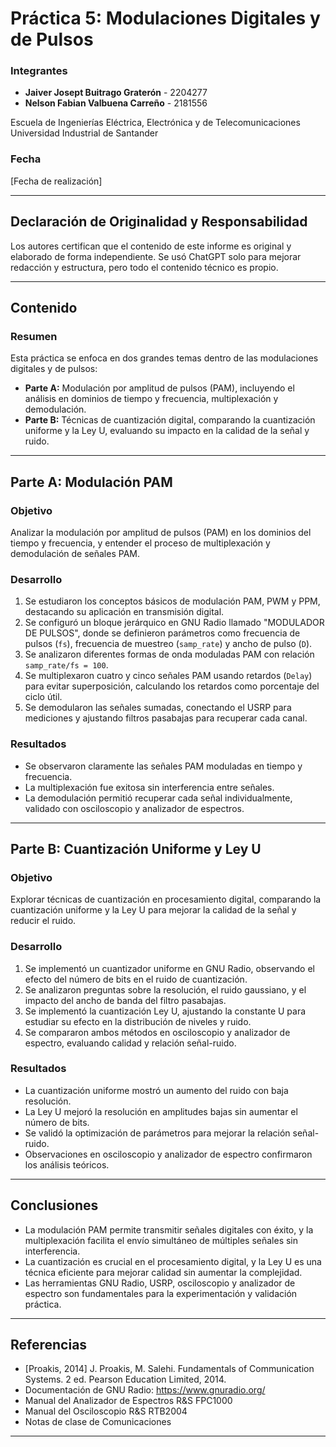 # Práctica 5: Modulaciones Digitales y de Pulsos

### Integrantes
- **Jaiver Josept Buitrago Graterón** - 2204277
- **Nelson Fabian Valbuena Carreño** - 2181556

Escuela de Ingenierías Eléctrica, Electrónica y de Telecomunicaciones  
Universidad Industrial de Santander

### Fecha
[Fecha de realización]

---

## Declaración de Originalidad y Responsabilidad
Los autores certifican que el contenido de este informe es original y elaborado de forma independiente. Se usó ChatGPT solo para mejorar redacción y estructura, pero todo el contenido técnico es propio.

---

## Contenido

### Resumen 

Esta práctica se enfoca en dos grandes temas dentro de las modulaciones digitales y de pulsos:

- **Parte A:** Modulación por amplitud de pulsos (PAM), incluyendo el análisis en dominios de tiempo y frecuencia, multiplexación y demodulación.
- **Parte B:** Técnicas de cuantización digital, comparando la cuantización uniforme y la Ley U, evaluando su impacto en la calidad de la señal y ruido.

---

## Parte A: Modulación PAM

### Objetivo

Analizar la modulación por amplitud de pulsos (PAM) en los dominios del tiempo y frecuencia, y entender el proceso de multiplexación y demodulación de señales PAM.

### Desarrollo

1. Se estudiaron los conceptos básicos de modulación PAM, PWM y PPM, destacando su aplicación en transmisión digital.
2. Se configuró un bloque jerárquico en GNU Radio llamado "MODULADOR DE PULSOS", donde se definieron parámetros como frecuencia de pulsos (`fs`), frecuencia de muestreo (`samp_rate`) y ancho de pulso (`D`).
3. Se analizaron diferentes formas de onda moduladas PAM con relación `samp_rate/fs = 100`.
4. Se multiplexaron cuatro y cinco señales PAM usando retardos (`Delay`) para evitar superposición, calculando los retardos como porcentaje del ciclo útil.
5. Se demodularon las señales sumadas, conectando el USRP para mediciones y ajustando filtros pasabajas para recuperar cada canal.

### Resultados

- Se observaron claramente las señales PAM moduladas en tiempo y frecuencia.
- La multiplexación fue exitosa sin interferencia entre señales.
- La demodulación permitió recuperar cada señal individualmente, validado con osciloscopio y analizador de espectros.

---

## Parte B: Cuantización Uniforme y Ley U

### Objetivo

Explorar técnicas de cuantización en procesamiento digital, comparando la cuantización uniforme y la Ley U para mejorar la calidad de la señal y reducir el ruido.

### Desarrollo

1. Se implementó un cuantizador uniforme en GNU Radio, observando el efecto del número de bits en el ruido de cuantización.
2. Se analizaron preguntas sobre la resolución, el ruido gaussiano, y el impacto del ancho de banda del filtro pasabajas.
3. Se implementó la cuantización Ley U, ajustando la constante U para estudiar su efecto en la distribución de niveles y ruido.
4. Se compararon ambos métodos en osciloscopio y analizador de espectro, evaluando calidad y relación señal-ruido.

### Resultados

- La cuantización uniforme mostró un aumento del ruido con baja resolución.
- La Ley U mejoró la resolución en amplitudes bajas sin aumentar el número de bits.
- Se validó la optimización de parámetros para mejorar la relación señal-ruido.
- Observaciones en osciloscopio y analizador de espectro confirmaron los análisis teóricos.

---

## Conclusiones

- La modulación PAM permite transmitir señales digitales con éxito, y la multiplexación facilita el envío simultáneo de múltiples señales sin interferencia.
- La cuantización es crucial en el procesamiento digital, y la Ley U es una técnica eficiente para mejorar calidad sin aumentar la complejidad.
- Las herramientas GNU Radio, USRP, osciloscopio y analizador de espectro son fundamentales para la experimentación y validación práctica.

---

## Referencias

- [Proakis, 2014] J. Proakis, M. Salehi. Fundamentals of Communication Systems. 2 ed. Pearson Education Limited, 2014.
- Documentación de GNU Radio: https://www.gnuradio.org/
- Manual del Analizador de Espectros R&S FPC1000
- Manual del Osciloscopio R&S RTB2004
- Notas de clase de Comunicaciones

---